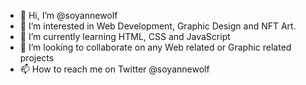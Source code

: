 - 👋 Hi, I’m @soyannewolf
- 👀 I’m interested in Web Development, Graphic Design and NFT Art.
- 🌱 I’m currently learning HTML, CSS and JavaScript
- 💞️ I’m looking to collaborate on any Web related or Graphic related projects
- 📫 How to reach me on Twitter @soyannewolf

<!---
SoyAnneWolf/SoyAnneWolf is a ✨ special ✨ repository because its `README.md` (this file) appears on your GitHub profile.
You can click the Preview link to take a look at your changes.
--->
